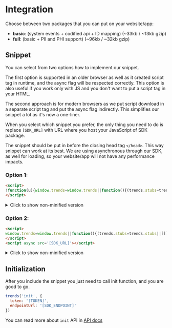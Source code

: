 # Integration

Choose between two packages that you can put on your website/app:
- **basic**: (system events + codified api + ID mapping) (~33kb / ~13kb gzip)
- **full**: (basic + PII and PHI support) (~96kb / ~32kb gzip)

## Snippet

You can select from two options how to implement our snippet. 

The first option is supported in an older browser as well as it created script tag in runtime, and the async flag will be respected correctly. This option is also useful if you work only with JS and you don't want to put a script tag in your HTML.

The second approach is for modern browsers as we put script download in a separate script tag and put the async flag indirectly. This simplifies our snippet a lot as it's now a one-liner.

When you select which snippet you prefer, the only thing you need to do is replace `[SDK_URL]` with URL where you host your JavaScript of SDK package.

The snippet should be put in before the closing head tag `</head>`. This way snippet can work at its best. We are using asynchronous through our SDK, as well for loading, so your website/app will not have any performance impacts. 

### Option 1:
```html
<script>
!function(u){window.trends=window.trends||function(){(trends.stubs=trends.stubs||[]).push(arguments)};const t=document.createElement("script");t.type="text/javascript",t.src=u,t.async=!0;const e=document.getElementsByTagName("script")[0];e.parentNode.insertBefore(t,e)}("[SDK_URL]");
</script>
```

<details>
<summary>Click to show non-minified version</summary>

```html
<script>
(function (url) {
  window.trends = window.trends || function() {
    (trends.stubs = trends.stubs || []).push(arguments)
  }

  const script = document.createElement('script')
  script.type = 'text/javascript'
  script.src = url
  script.async = true

  const element = document.getElementsByTagName('script')[0]
  element.parentNode.insertBefore(script, element)
})('[SDK_URL]')
</script>
```

</details>

### Option 2:
```html
<script>
window.trends=window.trends||function(){(trends.stubs=trends.stubs||[]).push(arguments)};
</script>
<script async src='[SDK_URL]'></script>
```

<details>
<summary>Click to show non-minified version</summary>

```html
<script>
(function () {
  window.trends = window.trends || function() {
    (trends.stubs = trends.stubs || []).push(arguments)
  }
})()
</script>
<script async src='[SDK_URL]'></script>
```

</details>

## Initialization
After you include the snippet you just need to call init function, and you are good to go.
```js
trends('init', {
  token: '[TOKEN]',
  endpointUrl: '[SDK_ENDPOINT]'
})
```

You can read more about `init` API in [API docs](api.md#init)

